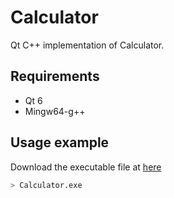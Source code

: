 # Calculator

Qt C++ implementation of Calculator.


## Requirements
* Qt 6
* Mingw64-g++

## Usage example
Download the executable file at [here](https://drive.google.com/file/d/1E02hz5TOobj8gz4oSw2U0LzslpBo1TM4/view?usp=sharing)
```bash
> Calculator.exe

```
